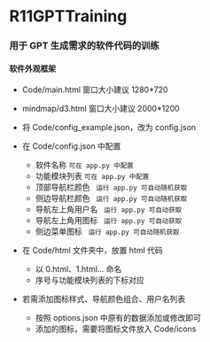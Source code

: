 # R11GPTTraining

### 用于 GPT 生成需求的软件代码的训练

#### 软件外观框架

- Code/main.html 窗口大小建议 1280*720
- mindmap/d3.html 窗口大小建议 2000*1200

- 将 Code/config_example.json，改为 config.json

- 在 Code/config.json 中配置
  - 软件名称 `可在 app.py 中配置`
  - 功能模块列表  `可在 app.py 中配置`
  - 顶部导航栏颜色 ` 运行 app.py 可自动随机获取`
  - 侧边导航栏颜色 ` 运行 app.py 可自动随机获取`
  - 导航左上角用户名  ` 运行 app.py 可自动获取`
  - 导航左上角用图标  ` 运行 app.py 可自动获取`
  - 侧边菜单图标 ` 运行 app.py 可自动随机获取`

- 在 Code/html 文件夹中，放置 html 代码
  - 以 0.html、1.html... 命名
  - 序号与功能模块列表的下标对应

- 若需添加图标样式、导航颜色组合、用户名列表
  - 按照 options.json 中原有的数据添加或修改即可
  - 添加的图标，需要将图标文件放入 Code/icons 